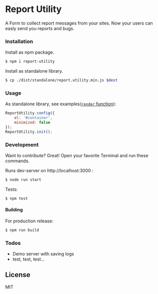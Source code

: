 # Report Utility

A Form to collect report messages from your sites. Now your users can easly send you reports and bugs.

### Installation

Install as npm package.

```sh
$ npm i report-utility
```

Install as standalone library.

```sh
$ cp ./dist/standalone/report.utility.min.js $dest
```

### Usage

As standalone library, see examples([`render` function](https://direct-fuel-injection.github.io/ReportUtility/examples/render/)):
```js
ReportUtility.config({
    el: '#container',
    minimized: false
});
ReportUtility.init();
```
### Development

Want to contribute? Great!
Open your favorite Terminal and run these commands.

Runs dev-server on http://localhost:3000 :
```sh
$ node run start
```

Tests:
```sh
$ npm test
```
#### Building
For production release:
```sh
$ npm run build
```

### Todos

 - Demo server with saving logs
 - test, test, test...

License
----

MIT

